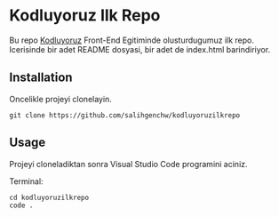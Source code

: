 # Kodluyoruz Ilk Repo
Bu repo [Kodluyoruz](https://www.kodluyoruz.org/) Front-End Egitiminde olusturdugumuz ilk repo. Icerisinde bir adet README dosyasi, bir adet de index.html barindiriyor.

## Installation
Oncelikle projeyi clonelayin.  


```git clone https://github.com/salihgenchw/kodluyoruzilkrepo```  


## Usage

Projeyi cloneladiktan sonra Visual Studio Code programini aciniz.  

Terminal:  


```cd kodluyoruzilkrepo```  
```code . ```
